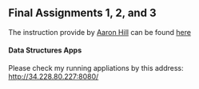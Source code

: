 ## Final Assignments 1, 2, and 3

The instruction provide by [Aaron Hill](https://github.com/aaronxhill) can be found [here](hhttps://github.com/visualizedata/data-structures/tree/master/final_code_demo)

#### Data Structures Apps
Please check my running appliations by this address: http://34.228.80.227:8080/
